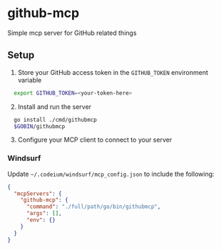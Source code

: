 # github-mcp
Simple mcp server for GitHub related things

## Setup
1. Store your GitHub access token in the `GITHUB_TOKEN` environment variable
```bash
  export GITHUB_TOKEN=<your-token-here>
```
2. Install and run the server
```bash
  go install ./cmd/githubmcp 
  $GOBIN/githubmcp
```

3. Configure your MCP client to connect to your server
### Windsurf
Update `~/.codeium/windsurf/mcp_config.json` to include the following:
```json
{
  "mcpServers": {
    "github-mcp": {
      "command": "./full/path/go/bin/githubmcp",
      "args": [],
      "env": {}
    }
  }
}
```